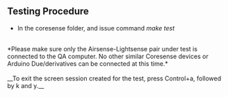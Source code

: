 ## Testing Procedure
*  In the coresense folder, and issue command *make test* </br>
</br>
*Please make sure only the Airsense-Lightsense pair under test is connected to the QA computer. No other similar Coresense devices or Arduino Due/derivatives can be connected at this time.* </br>
</br>
__To exit the screen session created for the test, press Control+a, followed by k and y.__
